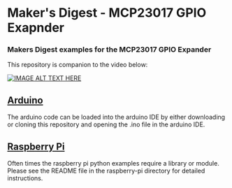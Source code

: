# Maker's Digest - MCP23017 GPIO Exapnder
### Makers Digest examples for the MCP23017 GPIO Expander

This repository is companion to the video below:

[![IMAGE ALT TEXT HERE](https://img.youtube.com/vi/https://youtu.be/Kx87ldgD6Sg/0.jpg)](https://www.youtube.com/watch?v=https://youtu.be/Kx87ldgD6Sg)

## [Arduino](/arduino)
The arduino code can be loaded into the arduino IDE by either downloading or cloning this repository and opening the .ino file in the arduino IDE.

## [Raspberry Pi](/raspberry-pi)
Often times the raspberry pi python examples require a library or module. Please see the README file in the raspberry-pi directory for detailed instructions. 

